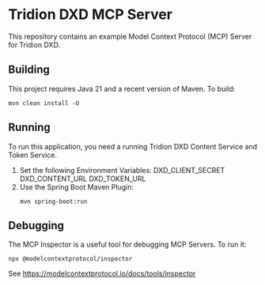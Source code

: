 # Tridion DXD MCP Server

This repository contains an example Model Context Protocol (MCP) Server for Tridion DXD.


## Building

This project requires Java 21 and a recent version of Maven. To build:
```shell
mvn clean install -U
```


## Running

To run this application, you need a running Tridion DXD Content Service and Token Service.

1. Set the following Environment Variables:
   DXD_CLIENT_SECRET
   DXD_CONTENT_URL
   DXD_TOKEN_URL
2. Use the Spring Boot Maven Plugin:
   ```shell
   mvn spring-boot:run
   ```

## Debugging

The MCP Inspector is a useful tool for debugging MCP Servers. To run it:
```shell
npx @modelcontextprotocol/inspector
```
See https://modelcontextprotocol.io/docs/tools/inspector

